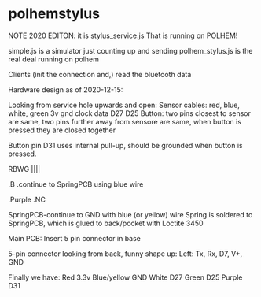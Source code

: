 # polhemstylus

NOTE 2020 EDITON: it is stylus_service.js That is running on POLHEM!

simple.js is a simulator just counting up and sending
polhem_stylus.js is the real deal running on polhem

Clients (init the connection and,) read the bluetooth data



Hardware design as of 2020-12-15:

Looking from service hole upwards and open:
Sensor cables: red, blue, white, green 
                3v   gnd  clock  data 
                           D27    D25
Button: two pins closest to sensor are same,
        two pins further away from sensore are same,
        when button is pressed they are closed together

Button pin D31 uses internal pull-up, should be grounded when button is pressed.

RBWG
||||

.B       .continue to SpringPCB using blue wire

.Purple   .NC

SpringPCB-continue to GND with blue (or yellow) wire 
Spring is soldered to SpringPCB, which is glued to back/pocket with Loctite 3450

Main PCB:
Insert 5 pin connector in base

5-pin connector looking from back, funny shape up:
Left: Tx, Rx, D7, V+, GND

Finally we have:
Red          3.3v 
Blue/yellow  GND
White        D27
Green        D25
Purple       D31
 



